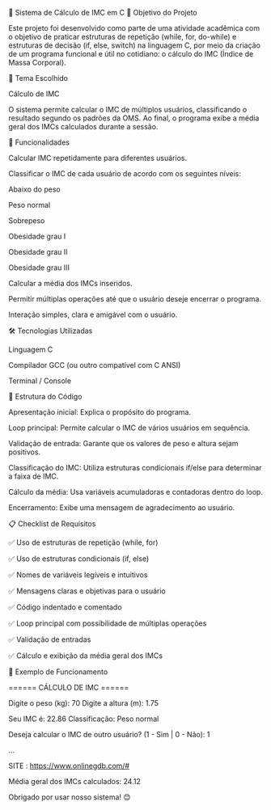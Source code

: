 💪 Sistema de Cálculo de IMC em C
📌 Objetivo do Projeto

Este projeto foi desenvolvido como parte de uma atividade acadêmica com o objetivo de praticar estruturas de repetição (while, for, do-while) e estruturas de decisão (if, else, switch) na linguagem C, por meio da criação de um programa funcional e útil no cotidiano: o cálculo do IMC (Índice de Massa Corporal).

🧠 Tema Escolhido

Cálculo de IMC

O sistema permite calcular o IMC de múltiplos usuários, classificando o resultado segundo os padrões da OMS. Ao final, o programa exibe a média geral dos IMCs calculados durante a sessão.

🔧 Funcionalidades

Calcular IMC repetidamente para diferentes usuários.

Classificar o IMC de cada usuário de acordo com os seguintes níveis:

Abaixo do peso

Peso normal

Sobrepeso

Obesidade grau I

Obesidade grau II

Obesidade grau III

Calcular a média dos IMCs inseridos.

Permitir múltiplas operações até que o usuário deseje encerrar o programa.

Interação simples, clara e amigável com o usuário.

🛠️ Tecnologias Utilizadas

Linguagem C

Compilador GCC (ou outro compatível com C ANSI)

Terminal / Console

📂 Estrutura do Código

Apresentação inicial: Explica o propósito do programa.

Loop principal: Permite calcular o IMC de vários usuários em sequência.

Validação de entrada: Garante que os valores de peso e altura sejam positivos.

Classificação do IMC: Utiliza estruturas condicionais if/else para determinar a faixa de IMC.

Cálculo da média: Usa variáveis acumuladoras e contadoras dentro do loop.

Encerramento: Exibe uma mensagem de agradecimento ao usuário.

📋 Checklist de Requisitos

✅ Uso de estruturas de repetição (while, for)

✅ Uso de estruturas condicionais (if, else)

✅ Nomes de variáveis legíveis e intuitivos

✅ Mensagens claras e objetivas para o usuário

✅ Código indentado e comentado

✅ Loop principal com possibilidade de múltiplas operações

✅ Validação de entradas

✅ Cálculo e exibição da média geral dos IMCs

📸 Exemplo de Funcionamento

====== CÁLCULO DE IMC ======

Digite o peso (kg): 70
Digite a altura (m): 1.75

Seu IMC é: 22.86
Classificação: Peso normal

Deseja calcular o IMC de outro usuário? (1 - Sim | 0 - Não): 1

...

SITE : https://www.onlinegdb.com/#

Média geral dos IMCs calculados: 24.12

Obrigado por usar nosso sistema! 😊
